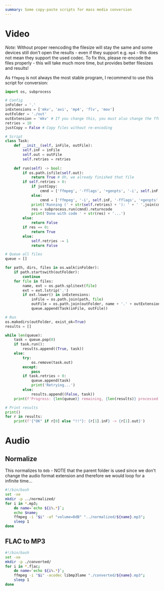 ```yaml
---
summary: Some copy-paste scripts for mass media conversion
---
```


# Video
_Note:_ Without proper reencoding the filesize will stay the same and some devices still don't open the results - even if they support e.g. `mp4` - this does not mean they support the used codec. To fix this, please re-encode the files properly - this will take much more time, but provides better filesizes and results!

As `ffmpeg` is not always the most stable program, I recommend to use this script for conversion:
```python
import os, subprocess

# Config
inFolder = '.'
inExtensions = ['mkv', 'avi', 'mp4', 'flv', 'mov']
outFolder = './out'
outExtension = 'mkv' # If you change this, you must also change the ffmpeg command (e.g. if subtitles can't be preserved)
retries = 10
justCopy = False # Copy files without re-encoding

# Script
class Task:
    def __init__(self, inFile, outFile):
        self.inF = inFile
        self.out = outFile
        self.retries = retries
    
    def run(self) -> bool:
        if os.path.isfile(self.out):
            return True # Oh, we already finished that file
        if self.retries > 0:
            if justCopy:
                cmnd = ['ffmpeg', '-fflags', '+genpts', '-i', self.inF, '-codec', 'copy', self.out]
            else:
                cmnd = ['ffmpeg', '-i', self.inF, '-fflags', '+genpts', '-vcodec', 'libx265', '-crf', '28', '-map', '0', '-scodec', 'copy', '-acodec', 'copy', self.out]
            print('Running (' + str(self.retries) + '): ' + ' '.join(cmnd))
            res = subprocess.run(cmnd).returncode
            print('Done with code ' + str(res) + '...')
        else:
            return False
        if res == 0:
            return True
        else:
            self.retries -= 1
            return False

# Queue all files
queue = []

for path, dirs, files in os.walk(inFolder):
    if path.startswith(outFolder):
        continue
    for file in files:
        name, ext = os.path.splitext(file)
        ext = ext.lstrip('.')
        if ext.lower() in inExtensions:
            inFile = os.path.join(path, file)
            outFile = os.path.join(outFolder, name + '.' + outExtension)
            queue.append(Task(inFile, outFile))

# Run
os.makedirs(outFolder, exist_ok=True)
results = []

while len(queue):
    task = queue.pop(0)
    if task.run():
        results.append((True, task))
    else:
        try:
            os.remove(task.out)
        except:
            pass
        if task.retries > 0:
            queue.append(task)
            print('Retrying...')
        else:
            results.append((False, task))
    print(f'Progress: {len(queue)} remaining, {len(results)} processed')

# Print results
print()
for r in results:
    print(f'{"OK" if r[0] else "!!"}: {r[1].inF} -> {r[1].out}')
```

# Audio #

## Normalize
This normalizes to `0db` - NOTE that the parent folder is used since we don't change the audio format extension and therefore we would loop for a infinite time...
```bash
#!/bin/bash
set -xe
mkdir -p ../normalized/
for i in *.mp3;
    do name=`echo ${i%.*}`;
    echo $name;
    ffmpeg -i "$i" -af "volume=0dB" "../normalized/${name}.mp3";
    sleep 1
done
```

## FLAC to MP3
```bash
#!/bin/bash
set -xe
mkdir -p ./converted/
for i in *.flac;
    do name=`echo ${i%.*}`;
    ffmpeg -i "$i" -acodec libmp3lame "./converted/${name}.mp3";
    sleep 1
done
```
